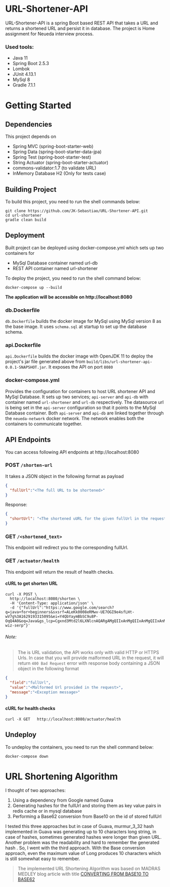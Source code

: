 # URL-Shortener-API

URL-Shortener-API is a spring Boot based REST API that takes a URL and returns a shortened URL and persist it in database.
The project is Home assignment for Neueda interview process.

### Used tools: 
* Java 11
* Spring Boot 2.5.3
* Lombok
* JUnit 4.13.1
* MySql 8
* Gradle 7.1.1

# Getting Started

## Dependencies

This project depends on
* Spring MVC (spring-boot-starter-web)
* Spring Data (spring-boot-starter-data-jpa)
* Spring Test (spring-boot-starter-test)
* String Actuator (spring-boot-starter-actuator)
* commons-validator:1.7 (to validate URL)
* InMemory Database H2 (Only for tests case)

## Building Project

To build this project, you need to run the shell commands below:

```shell script
git clone https://github.com/JK-Sebastiao/URL-Shortener-API.git
cd url-shortener
gradle clean build
```

## Deployment

Built project can be deployed using docker-compose.yml which sets up two containers for
* MySql Database container named url-db
* REST API container named url-shortener

To deploy the project, you need to run the shell command below:

```shell script
docker-compose up --build
```

**The application will be accessible on http://localhost:8080**

### db.Dockerfile
`db.Dockerfile` builds the docker image for MySql using MySql version 8 as the base image. It uses `schema.sql` at startup to set up the database schema.

### api.Dockerfile
`api.Dockerfile` builds the docker image with OpenJDK 11 to deploy the project's jar file generated above from `build/libs/url-shortener-api-0.0.1-SNAPSHOT.jar`. It exposes the API on port `8080`

### docker-compose.yml
Provides the configuration for containers to host URL shortener API and MySql Database. It sets up two services; `api-server` and `api-db` with container named `url-shortener` and `url-db` respectively.
The datasource url is being set in the `api-server` configuration so that it points to the MySql Database container.
Both `api-server` and `api-db` are linked together through the `neueda-network` docker network. The network enables both the containers to communicate together.

## API Endpoints

You can access following API endpoints at http://localhost:8080

### POST `/shorten-url`
It takes a JSON object in the following format as payload

```json
{
  "fullUrl":"<The full URL to be shortened>"
}
```
Response:

```json
{
  "shortUrl": "<The shortened uURL for the given fullUrl in the request payload>"
}
```

### GET `/<shortened_text>`

This endpoint will redirect you to the corresponding fullUrl.

### GET `/actuator/health`

This endpoint will return the result of health checks.

#### cURL to get shorten URL

```shell script
curl -X POST \
  http://localhost:8080/shorten \
  -H 'Content-Type: application/json' \
  -d '{"fullUrl":"https://www.google.com/search?q=java+for+beginners&sxsrf=ALeKk0008eRMwv-UE7OGI9e4sfLHt-wV7g%3A1629193315095&ei=Y4QbYaymBbSC9u8P-OqQ4A0&oq=Java&gs_lcp=Cgxnd3Mtd2l6LXNlcnAQARgAMgQIIxAnMgQIIxAnMgQIIxAnMgUILhCABDIFCAAQgAQyBQgAEIAEMgUIABCABDIFCAAQgAQyBQgAEIAEMggIABCABBCLAzoHCCMQsAMQJzoHCAAQRxCwAzoQCC4QxwEQ0QMQyAMQsAMQQzoKCC4QyAMQsAMQQzoLCC4QgAQQxwEQrwE6DgguEIAEEMcBEK8BEIsDOgsILhCABBDHARCjAjoICC4QgAQQiwM6BwgjEOoCECc6CggjEOoCECcQiwM6BQgAEMsBOggIABDLARCLAzoHCAAQChDLAToFCC4QywE6DgguEIAEEMcBEKMCEIsDSgUIOBIBMUoECEEYAFCmIFjKsAFgl70BaBFwAngBgAGfAogBiBaSAQYwLjE0LjOYAQCgAQGwAQrIAQy4AQPAAQE&sclient=gws-wiz-serp"}'
```

###### Note:
>The is URL validation, the API works only with valid HTTP or HTTPS Urls. In case that you will provide malformed URL in the request, it will return `400 Bad Request` error with response body containing a JSON object in the following format

```json
{
  "field":"fullUrl",
  "value":"<Malformed Url provided in the request>",
  "message":"<Exception message>"
}
```

#### cURL for health checks

```shell script
curl -X GET   http://localhost:8080/actuator/health
```

## Undeploy

To undeploy the containers, you need to run the shell command below:

```shell script
docker-compose down
```

# URL Shortening Algorithm

I thought of two approaches:
1. Using a dependency from Google named Guava
2. Generating hashes for the fullUrl and storing them as key value pairs in redis cache or in mysql database
3. Performing a Base62 conversion from Base10 on the id of stored fullUrl

I tested this three approaches but in case of Guava, murmur_3_32 hash implemented in Guava was generating up to 10 characters long string, 
in case of hashes, sometimes generated hashes were longer than given URL. Another problem was the readability and hard to remember the generated hash . So, I went with the third approach. With the Base conversion approach, even the maximum value of Long produces 10 characters which is still somewhat easy to remember.

>The implemented URL Shortening Algorithm was based on MADRAS MEDLEY blog article with title [CONVERTING FROM BASE10 TO BASE62](https://madrasmedley.blogspot.com/2018/07/converting-from-base10-to-base62.html) 
